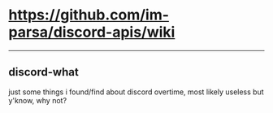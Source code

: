 # https://github.com/im-parsa/discord-apis/wiki

***

## discord-what
just some things i found/find about discord overtime, most likely useless but y'know, why not?
